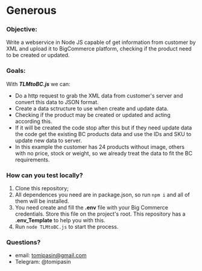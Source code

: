 # Generous

### Objective:
Write a webservice in Node JS capable of get information from customer by XML and upload it to BigCommerce platform, checking if the product need to be created or updated.

### Goals:
With __*TLMtoBC.js*__ we can:
* Do a http request to grab the XML data from customer's server and convert this data to JSON format. 
* Create a data sctructure to use when create and update data. 
* Checking if the product may be created or updated and acting according this.
* If it will be created the code stop after this but if they need update data the code get the existing BC products data and use the IDs and SKU to update new data to server. 
* In this example the customer has 24 products without image, others with no price, stock or weight, so we already treat the data to fit the BC requirements.

### How can you test locally?
1. Clone this repository;
2. All dependences you need are in package.json, so run `npm i` and all of them will be installed.
3. You need create and fill the __.env__ file with your Big Commerce credentials. Store this file on the project's root. 
This repository has a __.env_Template__ to help you with this. 
4. Run `node TLMtoBC.js` to start the process. 

### Questions?
* email: tomipasin@gmail.com 
* Telegram: @tomipasin


